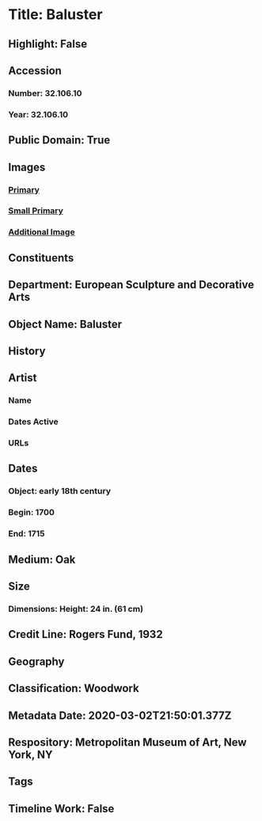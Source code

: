 # Title: Baluster
## Highlight: False
## Accession
### Number: 32.106.10
### Year: 32.106.10
## Public Domain: True
## Images
### [Primary](https://images.metmuseum.org/CRDImages/es/original/DP-14762-081.jpg)
### [Small Primary](https://images.metmuseum.org/CRDImages/es/web-large/DP-14762-081.jpg)
### [Additional Image](https://images.metmuseum.org/CRDImages/es/original/DP-14762-160.jpg)
## Constituents
## Department: European Sculpture and Decorative Arts
## Object Name: Baluster
## History
## Artist
### Name
### Dates Active
### URLs
## Dates
### Object: early 18th century
### Begin: 1700
### End: 1715
## Medium: Oak
## Size
### Dimensions: Height: 24 in. (61 cm)
## Credit Line: Rogers Fund, 1932
## Geography
## Classification: Woodwork
## Metadata Date: 2020-03-02T21:50:01.377Z
## Respository: Metropolitan Museum of Art, New York, NY
## Tags
## Timeline Work: False